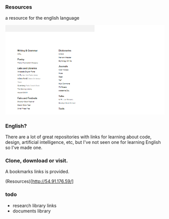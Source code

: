 ### Resources
a resource for the english language

![Screenshot](https://github.com/matthewstokeley/english-language-resources/raw/master/resources-screen.png)

### English?
There are a lot of great repositories with links for learning about code, design, artificial intelligence, etc, but I've not seen one for learning English so I've made one.

### Clone, download or visit.

A bookmarks links is provided.

(Resources)[http://54.91.176.59/]

### todo
- research library links
- documents library